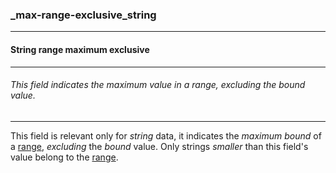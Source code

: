 ### _max-range-exclusive_string



------
#### String range maximum exclusive



------
###### This field indicates the maximum value in a range, excluding the bound value.



------
This field is relevant only for *string* data, it indicates the *maximum bound* of a [range](_range_string.md), *excluding* the *bound* value. Only strings *smaller* than this field's value belong to the [range](_range_string.md).